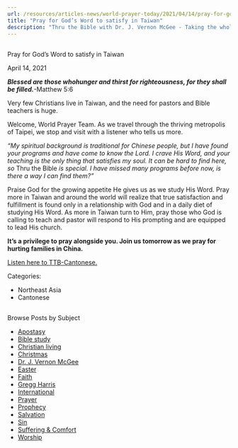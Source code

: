 ```yaml
---
url: /resources/articles-news/world-prayer-today/2021/04/14/pray-for-god-s-word-to-satisfy-in-taiwan
title: "Pray for God’s Word to satisfy in Taiwan"
description: "Thru the Bible with Dr. J. Vernon McGee - Taking the whole Word to the whole world"
---
```







## 
 Pray for God’s Word to satisfy in Taiwan


April 14, 2021
![]()




***Blessed are those who******hunger and thirst for righteousness, for they shall be filled.***-Matthew 5:6 

 Very few Christians live in Taiwan, and the need for pastors and Bible teachers is huge.

Welcome, World Prayer Team. As we travel through the thriving metropolis of Taipei, we stop and visit with a listener who tells us more.

*“My spiritual background is traditional for Chinese people, but I have found your programs and have come to know the Lord. I crave His Word, and your teaching is the only thing that satisfies my soul. It can be hard to find here, so* Thru the Bible *is special. I have missed many programs before now, is there a way I can find them?”*

Praise God for the growing appetite He gives us as we study His Word. Pray more in Taiwan and around the world will realize that true satisfaction and fulfillment is found only in a relationship with God and in a daily diet of studying His Word. As more in Taiwan turn to Him, pray those who God is calling to teach and pastor will respond to His prompting and are equipped to lead His church.

**It’s a privilege to pray alongside you. Join us tomorrow as we pray for hurting families in China.**

[Listen here to TTB-Cantonese.](https://ttb.twr.org/home/day,0438/language,YUE)



Categories: 


* Northeast Asia
* Cantonese









## 
 Browse Posts by Subject


* [Apostasy](/resources/articles-news/-in-tags/tags/Apostasy)
* [Bible study](/resources/articles-news/-in-tags/tags/Bible-study)
* [Christian living](/resources/articles-news/-in-tags/tags/Christian-living)
* [Christmas](/resources/articles-news/-in-tags/tags/Christmas)
* [Dr. J. Vernon McGee](/resources/articles-news/-in-tags/tags/Dr-J-Vernon-McGee)
* [Easter](/resources/articles-news/-in-tags/tags/easter)
* [Faith](/resources/articles-news/-in-tags/tags/Faith)
* [Gregg Harris](/resources/articles-news/-in-tags/tags/Gregg-Harris)
* [International](/resources/articles-news/-in-tags/tags/International)
* [Prayer](/resources/articles-news/-in-tags/tags/prayer)
* [Prophecy](/resources/articles-news/-in-tags/tags/Prophecy)
* [Salvation](/resources/articles-news/-in-tags/tags/Salvation)
* [Sin](/resources/articles-news/-in-tags/tags/sin)
* [Suffering & Comfort](/resources/articles-news/-in-tags/tags/Suffering-Comfort)
* [Worship](/resources/articles-news/-in-tags/tags/worship)






